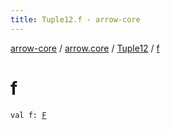 ```yaml
---
title: Tuple12.f - arrow-core
---
```


[arrow-core](../../index.html) / [arrow.core](../index.html) / [Tuple12](index.html) / [f](./f.html)

# f

`val f: `[`F`](index.html#F)